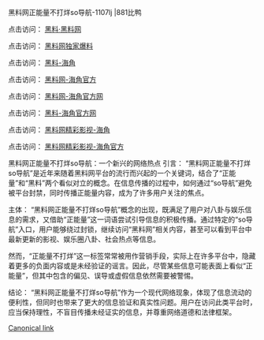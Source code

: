 黑料网正能量不打烊so导航-1107lj |881比鸭

点击访问：
<a href="https://heiliaolvzlu3.pages.dev">黑料·黑料网</a>

点击访问：
<a href="https://heiliaoyvnrda.pages.dev">黑料网独家爆料</a>

点击访问：
<a href="https://heiliaokof3cy.pages.dev">黑料-海角</a>

点击访问：
<a href="https://heiliaotlyq53.pages.dev">黑料网-海角官方</a>

点击访问：
<a href="https://heiliao3gvg9x.pages.dev">黑料网-海角官方网</a>

点击访问：
<a href="https://jha.pages.dev/">黑料-海角官方网</a>

点击访问：
<a href="https://heiliaoxfe5rb.pages.dev">黑料网精彩影视-海角</a>

点击访问：
<a href="https://heiliaoubleqx.pages.dev">黑料网精彩影视-海角官方</a>

黑料网正能量不打烊so导航：一个新兴的网络热点
引言：
“黑料网正能量不打烊so导航”是近年来随着黑料网平台的流行而兴起的一个关键词，结合了“正能量”和“黑料”两个看似对立的概念。在信息传播的过程中，如何通过“so导航”避免被平台封禁，同时传播正能量内容，成为了许多用户关注的焦点。

主体：
“黑料网正能量不打烊so导航”概念的出现，既满足了用户对八卦与娱乐信息的需求，又借助“正能量”这一词语尝试引导信息的积极传播。通过特定的“so导航”入口，用户能够绕过封锁，继续访问“黑料网”相关内容，甚至可以看到平台中最新更新的影视、娱乐圈八卦、社会热点等信息。

然而，“正能量不打烊”这一标签常常被用作营销手段，实际上在许多平台中，隐藏着更多的负面内容或是未经验证的谣言。因此，尽管某些信息可能表面上看似“正能量”，但其中包含的偏见、误导或虚假信息依然需要被警惕。

结论：
“黑料网正能量不打烊so导航”作为一个现代网络现象，体现了信息流动的便利性，但同时也带来了更大的信息验证和真实性问题。用户在访问此类平台时，应当保持理性，不盲目传播未经证实的信息，并尊重网络道德和法律框架。

[Canonical link](https://github.com/ghjk234/11223 )
